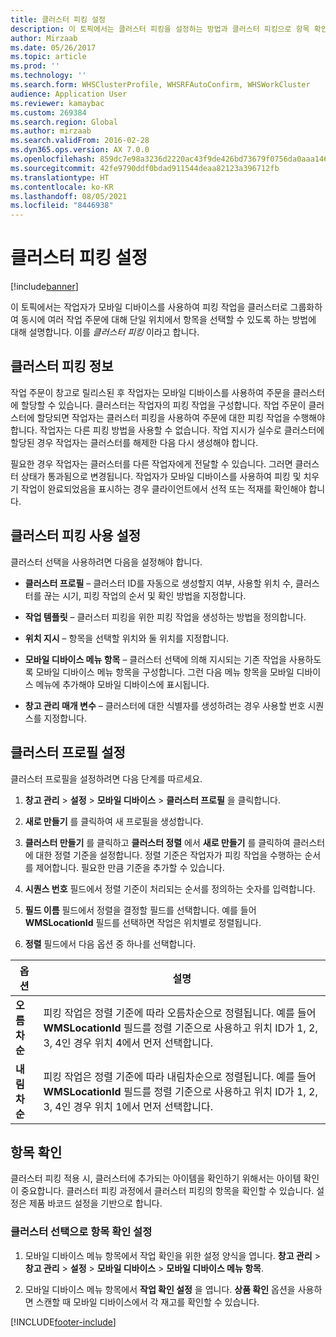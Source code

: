 ```yaml
---
title: 클러스터 피킹 설정
description: 이 토픽에서는 클러스터 피킹을 설정하는 방법과 클러스터 피킹으로 항목 확인을 적용하는 방법에 대해 설명합니다.
author: Mirzaab
ms.date: 05/26/2017
ms.topic: article
ms.prod: ''
ms.technology: ''
ms.search.form: WHSClusterProfile, WHSRFAutoConfirm, WHSWorkCluster
audience: Application User
ms.reviewer: kamaybac
ms.custom: 269384
ms.search.region: Global
ms.author: mirzaab
ms.search.validFrom: 2016-02-28
ms.dyn365.ops.version: AX 7.0.0
ms.openlocfilehash: 859dc7e98a3236d2220ac43f9de426bd73679f0756da0aaa14669e563d5bf609
ms.sourcegitcommit: 42fe9790ddf0bdad911544deaa82123a396712fb
ms.translationtype: HT
ms.contentlocale: ko-KR
ms.lasthandoff: 08/05/2021
ms.locfileid: "8446938"
---
```

# <a name="set-up-cluster-picking"></a>클러스터 피킹 설정

[!include[banner](../includes/banner.md)]

이 토픽에서는 작업자가 모바일 디바이스를 사용하여 피킹 작업을 클러스터로 그룹화하여 동시에 여러 작업 주문에 대해 단일 위치에서 항목을 선택할 수 있도록 하는 방법에 대해 설명합니다. 이를 *클러스터 피킹* 이라고 합니다.

## <a name="about-cluster-picking"></a>클러스터 피킹 정보

작업 주문이 창고로 릴리스된 후 작업자는 모바일 디바이스를 사용하여 주문을 클러스터에 할당할 수 있습니다. 클러스터는 작업자의 피킹 작업을 구성합니다. 작업 주문이 클러스터에 할당되면 작업자는 클러스터 피킹을 사용하여 주문에 대한 피킹 작업을 수행해야 합니다. 작업자는 다른 피킹 방법을 사용할 수 없습니다. 작업 지시가 실수로 클러스터에 할당된 경우 작업자는 클러스터를 해제한 다음 다시 생성해야 합니다.

필요한 경우 작업자는 클러스터를 다른 작업자에게 전달할 수 있습니다. 그러면 클러스터 상태가 통과됨으로 변경됩니다. 작업자가 모바일 디바이스를 사용하여 피킹 및 치우기 작업이 완료되었음을 표시하는 경우 클라이언트에서 선적 또는 적재를 확인해야 합니다.

## <a name="enable-cluster-picking"></a>클러스터 피킹 사용 설정

클러스터 선택을 사용하려면 다음을 설정해야 합니다.

- **클러스터 프로필** – 클러스터 ID를 자동으로 생성할지 여부, 사용할 위치 수, 클러스터를 끊는 시기, 피킹 작업의 순서 및 확인 방법을 지정합니다.

- **작업 템플릿** – 클러스터 피킹을 위한 피킹 작업을 생성하는 방법을 정의합니다.

- **위치 지시** – 항목을 선택할 위치와 둘 위치를 지정합니다.

- **모바일 디바이스 메뉴 항목** – 클러스터 선택에 의해 지시되는 기존 작업을 사용하도록 모바일 디바이스 메뉴 항목을 구성합니다. 그런 다음 메뉴 항목을 모바일 디바이스 메뉴에 추가해야 모바일 디바이스에 표시됩니다.

- **창고 관리 매개 변수** – 클러스터에 대한 식별자를 생성하려는 경우 사용할 번호 시퀀스를 지정합니다.

## <a name="set-up-a-cluster-profile"></a>클러스터 프로필 설정

클러스터 프로필을 설정하려면 다음 단계를 따르세요.

1. **창고 관리** \> **설정** \> **모바일 디바이스** \> **클러스터 프로필** 을 클릭합니다.

1. **새로 만들기** 를 클릭하여 새 프로필을 생성합니다.

1. **클러스터 만들기** 를 클릭하고 **클러스터 정렬** 에서 **새로 만들기** 를 클릭하여 클러스터에 대한 정렬 기준을 설정합니다. 정렬 기준은 작업자가 피킹 작업을 수행하는 순서를 제어합니다. 필요한 만큼 기준을 추가할 수 있습니다.

1. **시퀀스 번호** 필드에서 정렬 기준이 처리되는 순서를 정의하는 숫자를 입력합니다.

1. **필드 이름** 필드에서 정렬을 결정할 필드를 선택합니다. 예를 들어 **WMSLocationId** 필드를 선택하면 작업은 위치별로 정렬됩니다.

1. **정렬** 필드에서 다음 옵션 중 하나를 선택합니다.

| **옵션**     | **설명**                                                                                                                                                                                                                    |
|----------------|------------------------------------------------------------------------------------------------------------------------------------------------------------------------------------------------------------------------------------|
| **오름차순**  | 피킹 작업은 정렬 기준에 따라 오름차순으로 정렬됩니다. 예를 들어 **WMSLocationId** 필드를 정렬 기준으로 사용하고 위치 ID가 1, 2, 3, 4인 경우 위치 4에서 먼저 선택합니다. |
| **내림차순** | 피킹 작업은 정렬 기준에 따라 내림차순으로 정렬됩니다. 예를 들어 **WMSLocationId** 필드를 정렬 기준으로 사용하고 위치 ID가 1, 2, 3, 4인 경우 위치 1에서 먼저 선택합니다. |

## <a name="item-confirmation"></a>항목 확인

클러스터 피킹 적용 시, 클러스터에 추가되는 아이템을 확인하기 위해서는 아이템 확인이 중요합니다. 클러스터 피킹 과정에서 클러스터 피킹의 항목을 확인할 수 있습니다. 설정은 제품 바코드 설정을 기반으로 합니다.

### <a name="set-up-item-verification-with-cluster-picking"></a>클러스터 선택으로 항목 확인 설정

1. 모바일 디바이스 메뉴 항목에서 작업 확인을 위한 설정 양식을 엽니다. **창고 관리** \> **창고 관리** \> **설정** \> **모바일 디바이스** \> **모바일 디바이스 메뉴 항목**.

1. 모바일 디바이스 메뉴 항목에서 **작업 확인 설정** 을 엽니다. **상품 확인** 옵션을 사용하면 스캔할 때 모바일 디바이스에서 각 재고를 확인할 수 있습니다.


[!INCLUDE[footer-include](../../includes/footer-banner.md)]